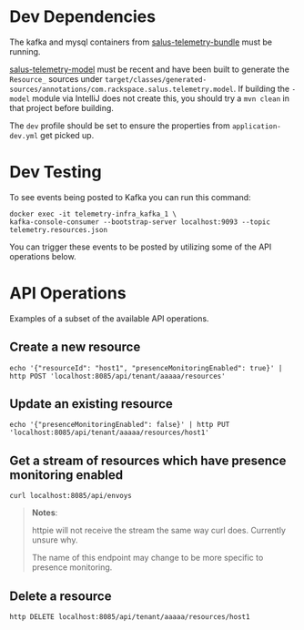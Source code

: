 # Dev Dependencies

The kafka and mysql containers from [salus-telemetry-bundle](https://github.com/racker/salus-telemetry-bundle#runningdeveloping-locally) must be running.

[salus-telemetry-model](https://github.com/racker/salus-telemetry-model) must be recent and have been built to generate the `Resource_` sources under `target/classes/generated-sources/annotations/com.rackspace.salus.telemetry.model`.  If building the `-model` module via IntelliJ does not create this, you should try a `mvn clean` in that project before building.


The `dev` profile should be set to ensure the properties from `application-dev.yml` get picked up.

# Dev Testing

To see events being posted to Kafka you can run this command:
```
docker exec -it telemetry-infra_kafka_1 \
kafka-console-consumer --bootstrap-server localhost:9093 --topic telemetry.resources.json
```

You can trigger these events to be posted by utilizing some of the API operations below.

# API Operations
Examples of a subset of the available API operations.

## Create a new resource
```
echo '{"resourceId": "host1", "presenceMonitoringEnabled": true}' | http POST 'localhost:8085/api/tenant/aaaaa/resources'
```

## Update an existing resource
```
echo '{"presenceMonitoringEnabled": false}' | http PUT 'localhost:8085/api/tenant/aaaaa/resources/host1'
```

## Get a stream of resources which have presence monitoring enabled
```
curl localhost:8085/api/envoys
```

> **Notes**:
>
> httpie will not receive the stream the same way curl does.  Currently unsure why.
>
> The name of this endpoint may change to be more specific to presence monitoring.

## Delete a resource
```
http DELETE localhost:8085/api/tenant/aaaaa/resources/host1
```